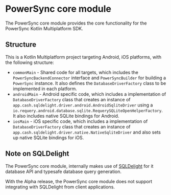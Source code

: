 # PowerSync core module

The PowerSync core module provides the core functionality for the PowerSync Kotlin Multiplatform SDK.

## Structure

This is a Kotlin Multiplatform project targeting Android, iOS platforms, with the following structure:

- `commonMain` - Shared code for all targets, which includes the `PowerSyncBackendConnector` interface and `PowerSyncBuilder` for building a `PowerSync` instance. It also defines
  the `DatabaseDriverFactory` class to be implemented in each platform.
- `androidMain` - Android specific code, which includes a implementation of `DatabaseDriverFactory` class that creates an instance of `app.cash.sqldelight.driver.android.AndroidSqliteDriver` using
  a `io.requery.android.database.sqlite.RequerySQLiteOpenHelperFactory`. It also includes native SQLite bindings for Android.
- `iosMain` - iOS specific code, which includes a implementation of `DatabaseDriverFactory` class that creates an instance of `app.cash.sqldelight.driver.native.NativeSqliteDriver` and also sets up native SQLite bindings for iOS.

## Note on SQLDelight

The PowerSync core module, internally makes use of [SQLDelight](https://cashapp.github.io/sqldelight) for it database API and typesafe database query generation. 

With the Alpha release, the PowerSync core module does not support integrating with SQLDelight from client applications.